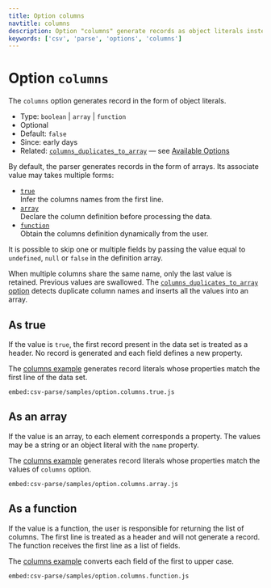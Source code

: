 ```yaml
---
title: Option columns
navtitle: columns
description: Option "columns" generate records as object literals instead of arrays.
keywords: ['csv', 'parse', 'options', 'columns']
---
```


# Option `columns`

The `columns` option generates record in the form of object literals.

* Type: `boolean` | `array` | `function`
* Optional
* Default: `false`
* Since: early days
* Related: [`columns_duplicates_to_array`](/parse/options/columns_duplicates_to_array/) &mdash; see [Available Options](/parse/options/#available-options)

By default, the parser generates records in the form of arrays. Its associate value may takes multiple forms:

* [`true`](#as-true)    
  Infer the columns names from the first line.
* [`array`](#as-an-array)    
  Declare the column definition before processing the data.
* [`function`](#as-a-function)   
  Obtain the columns definition dynamically from the user.

It is possible to skip one or multiple fields by passing the value equal to `undefined`, `null` or `false` in the definition array.

When multiple columns share the same name, only the last value is retained. Previous values are swallowed. The [`columns_duplicates_to_array` option](/parse/options/columns_duplicates_to_array/) detects duplicate column names and inserts all the values into an array.

## As true

If the value is `true`, the first record present in the data set is treated as a header. No record is generated and each field defines a new property.

The [columns example](https://github.com/adaltas/node-csv/blob/master/packages/csv-parse/samples/option.columns.true.js) generates record literals whose properties match the first line of the data set.

`embed:csv-parse/samples/option.columns.true.js`

## As an array

If the value is an array, to each element corresponds a property. The values may be a string or an object literal with the `name` property.

The [columns example](https://github.com/adaltas/node-csv/blob/master/packages/csv-parse/samples/option.columns.array.js) generates record literals whose properties match the values of `columns` option.

`embed:csv-parse/samples/option.columns.array.js`

## As a function

If the value is a function, the user is responsible for returning the list of columns.  The first line is treated as a header and will not generate a record. The function receives the first line as a list of fields.

The [columns example](https://github.com/adaltas/node-csv/blob/master/packages/csv-parse/samples/option.columns.function.js) converts each field of the first to upper case.

`embed:csv-parse/samples/option.columns.function.js`
